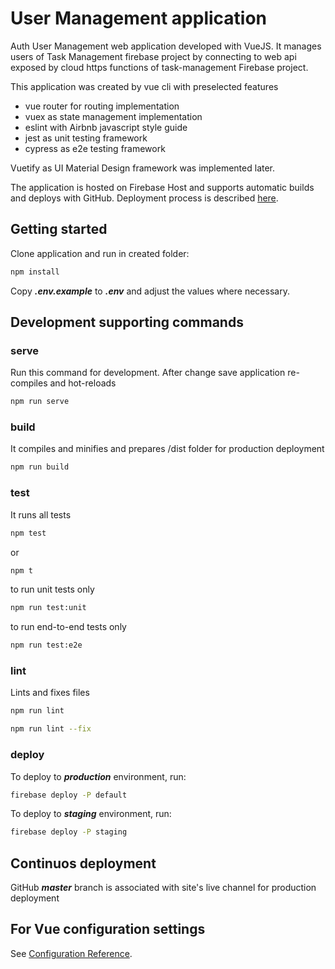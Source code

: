 # User Management application

Auth User Management web application developed with VueJS. It manages users of Task Management firebase project by connecting to web api exposed by cloud https functions of task-management Firebase project.

This application was created by vue cli with preselected features

* vue router for routing implementation
* vuex as state management implementation
* eslint with Airbnb javascript style guide
* jest as unit testing framework
* cypress as e2e testing framework

Vuetify as UI Material Design framework was implemented later.

The application is hosted on Firebase Host and supports automatic builds and deploys with GitHub.
Deployment process is described [here](/docs/firebase-hosting.md).

## Getting started

Clone application and run in created folder:

```bash
npm install
```

Copy ***.env.example*** to ***.env*** and adjust the values where necessary.

## Development supporting commands

### serve

Run this command for development. After change save application re-compiles and hot-reloads

```bash
npm run serve
```

### build

It compiles and minifies and prepares /dist folder for production deployment

```bash
npm run build
```

### test

It runs all tests

```bash
npm test
```

or

```bash
npm t
```

to run unit tests only

```bash
npm run test:unit
```

to run end-to-end tests only

```bash
npm run test:e2e
```

### lint

Lints and fixes files

```bash
npm run lint
```

```bash
npm run lint --fix
```

### deploy

To deploy to ***production*** environment, run:

```bash
firebase deploy -P default
```

To deploy to ***staging*** environment, run:

```bash
firebase deploy -P staging
```

## Continuos deployment

GitHub ***master*** branch is associated with site's live channel for production deployment

## For Vue configuration settings

See [Configuration Reference](https://cli.vuejs.org/config/).
